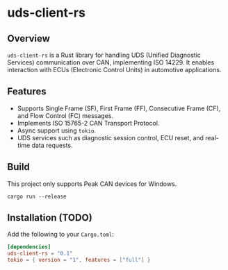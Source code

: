 # uds-client-rs

## Overview
`uds-client-rs` is a Rust library for handling UDS (Unified Diagnostic Services) communication over CAN, implementing ISO 14229. It enables interaction with ECUs (Electronic Control Units) in automotive applications.

## Features
- Supports Single Frame (SF), First Frame (FF), Consecutive Frame (CF), and Flow Control (FC) messages.
- Implements ISO 15765-2 CAN Transport Protocol.
- Async support using `tokio`.
- UDS services such as diagnostic session control, ECU reset, and real-time data requests.

## Build
This project only supports Peak CAN devices for Windows.
```
cargo run --release
```
## Installation (TODO)
Add the following to your `Cargo.toml`:

```toml
[dependencies]
uds-client-rs = "0.1"
tokio = { version = "1", features = ["full"] }
